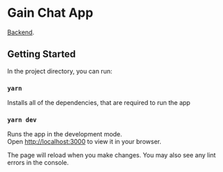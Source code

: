 # Gain Chat App

[Backend](https://github.com/mudasiralinizamani/gain-impact-chat-api).

## Getting Started

In the project directory, you can run:

### `yarn`

Installs all of the dependencies, that are required to run the app

### `yarn dev`

Runs the app in the development mode.\
Open [http://localhost:3000](http://localhost:3000) to view it in your browser.

The page will reload when you make changes.
You may also see any lint errors in the console.
